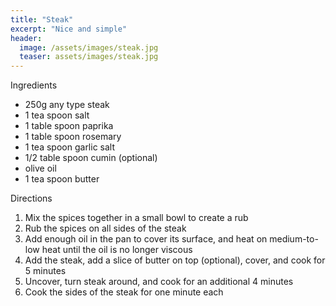 ```yaml
---
title: "Steak"
excerpt: "Nice and simple"
header:
  image: /assets/images/steak.jpg
  teaser: assets/images/steak.jpg
---
```

Ingredients

* 250g any type steak 
* 1 tea spoon salt 
* 1 table spoon paprika  
* 1 table spoon rosemary 
* 1 tea spoon garlic salt
* 1/2 table spoon cumin (optional)
* olive oil 
* 1 tea spoon butter 

Directions

1. Mix the spices together in a small bowl to create a rub 
2. Rub the spices on all sides of the steak 
3. Add enough oil in the pan to cover its surface, and heat on medium-to-low heat until the oil is no longer viscous 
4. Add the steak, add a slice of butter on top (optional), cover, and cook for 5 minutes 
5. Uncover, turn steak around, and cook for an additional 4 minutes 
6. Cook the sides of the steak for one minute each 
